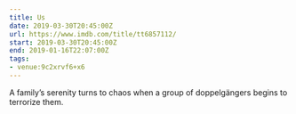 ```yaml
---
title: Us
date: 2019-03-30T20:45:00Z
url: https://www.imdb.com/title/tt6857112/
start: 2019-03-30T20:45:00Z
end: 2019-01-16T22:07:00Z
tags:
- venue:9c2xrvf6+x6
---
```

A family’s serenity turns to chaos when a group of doppelgängers begins to terrorize them.
